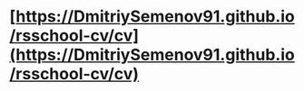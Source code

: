 # [https://DmitriySemenov91.github.io/rsschool-cv/cv](https://DmitriySemenov91.github.io/rsschool-cv/cv)

